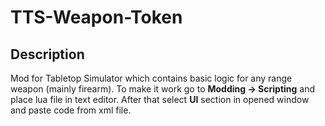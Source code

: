 # TTS-Weapon-Token
## Description
Mod for Tabletop Simulator which contains basic logic for any range weapon (mainly firearm). 
To make it work go to **Modding -> Scripting** and place lua file in text editor.
After that select **UI** section in opened window and paste code from xml file.
